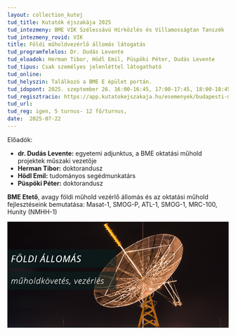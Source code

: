 ```yaml
---
layout: collection_kutej
tud_title: Kutatók éjszakája 2025
tud_intezmeny: BME VIK Szélessávú Hírközlés és Villamosságtan Tanszék
tud_intezmeny_rovid: VIK
title: Földi műholdvezérlő állomás látogatás
tud_programfelelos: Dr. Dudás Levente
tud_eloadok: Herman Tibor, Hödl Emil, Püspöki Péter, Dudás Levente
tud_tipus: Csak személyes jelenléttel látogatható
tud_online: 
tud_helyszin: Találkozó a BME E épület portán.
tud_idopont: 2025. szeptember 26. 16:00-16:45, 17:00-17:45, 18:00-18:45, 19:00-19:45, 20:00-20:45
tud_regisztracio: https://app.kutatokejszakaja.hu/esemenyek/budapesti-muszaki-es-gazdasagtudomanyi-egyetem-bme/foldi-muholdvezerlo-allomas-latogatas
tud_url: 
tud_reg: igen, 5 turnus- 12 fő/turnus, 
date:  2025-07-22
---
```

Előadók:
- **dr. Dudás Levente:** egyetemi adjunktus, a BME oktatási műhold projektek műszaki vezetője
- **Herman Tibor:** doktorandusz
- **Hödl Emil:** tudományos segédmunkatárs
- **Püspöki Péter:** doktorandusz



**BME Etető**, avagy földi műhold vezérlő állomás és az oktatási műhold fejlesztéseink bemutatása: Masat-1, SMOG-P, ATL-1, SMOG-1, MRC-100, Hunity (NMHH-1)



![Földi műhold vezérlő állomás látogatás](../2025/images/foldi-muhold-vezerlo-allomas-latogatas.png)
